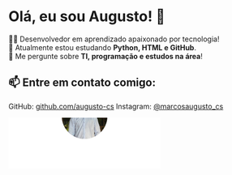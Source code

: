 # Olá, eu sou Augusto! 👋

👨‍💻 Desenvolvedor em aprendizado apaixonado por tecnologia!  
🌱 Atualmente estou estudando **Python, HTML e GitHub**.  
💬 Me pergunte sobre **TI, programação e estudos na área**!  
## 📫 Entre em contato comigo:
GitHub: [github.com/augusto-cs](https://github.com/augusto-cs)
Instagram: [@marcosaugusto_cs](https://instagram.com/marcosaugusto_cs)
<br>
<div style="width: 600px; height: 200px; overflow: hidden;">
  <img src="https://github.com/augusto-cs/Ola-Mundo/blob/main/site-exemplo/Design%20sem%20nome%20(3).png" alt="Assinatura" style="width: 50%; height: 50%; object-fit: cover;">
</div>

